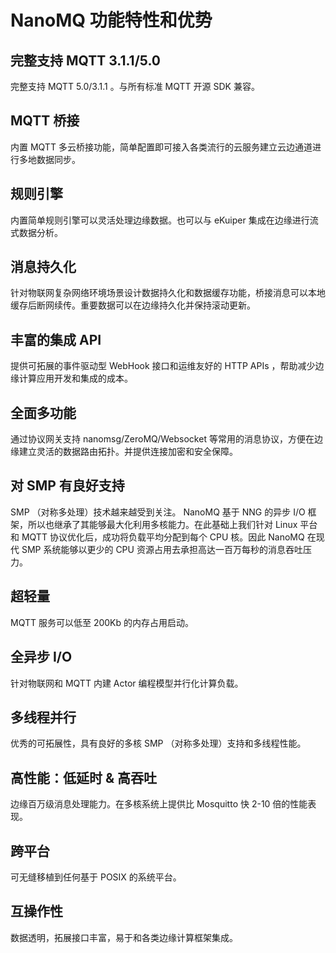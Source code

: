 # NanoMQ 功能特性和优势


## 完整支持 MQTT 3.1.1/5.0

完整支持 MQTT 5.0/3.1.1 。与所有标准 MQTT 开源 SDK 兼容。


## MQTT 桥接

内置 MQTT 多云桥接功能，简单配置即可接入各类流行的云服务建立云边通道进行多地数据同步。


## 规则引擎

内置简单规则引擎可以灵活处理边缘数据。也可以与 eKuiper 集成在边缘进行流式数据分析。


## 消息持久化

针对物联网复杂网络环境场景设计数据持久化和数据缓存功能，桥接消息可以本地缓存后断网续传。重要数据可以在边缘持久化并保持滚动更新。


## 丰富的集成 API

提供可拓展的事件驱动型 WebHook 接口和运维友好的 HTTP APIs ，帮助减少边缘计算应用开发和集成的成本。

## 全面多功能

通过协议网关支持 nanomsg/ZeroMQ/Websocket 等常用的消息协议，方便在边缘建立灵活的数据路由拓扑。并提供连接加密和安全保障。

## 对 SMP 有良好支持

SMP （对称多处理）技术越来越受到关注。 NanoMQ 基于 NNG 的异步 I/O 框架，所以也继承了其能够最大化利用多核能力。在此基础上我们针对 Linux 平台和 MQTT 协议优化后，成功将负载平均分配到每个 CPU 核。因此 NanoMQ 在现代 SMP 系统能够以更少的 CPU 资源占用去承担高达一百万每秒的消息吞吐压力。

## 超轻量

MQTT 服务可以低至 200Kb 的内存占用启动。

## 全异步 I/O

针对物联网和 MQTT 内建 Actor 编程模型并行化计算负载。

## 多线程并行

优秀的可拓展性，具有良好的多核 SMP （对称多处理）支持和多线程性能。

## 高性能：低延时 & 高吞吐

边缘百万级消息处理能力。在多核系统上提供比 Mosquitto 快 2-10 倍的性能表现。

## 跨平台

可无缝移植到任何基于 POSIX 的系统平台。

## 互操作性

数据透明，拓展接口丰富，易于和各类边缘计算框架集成。


